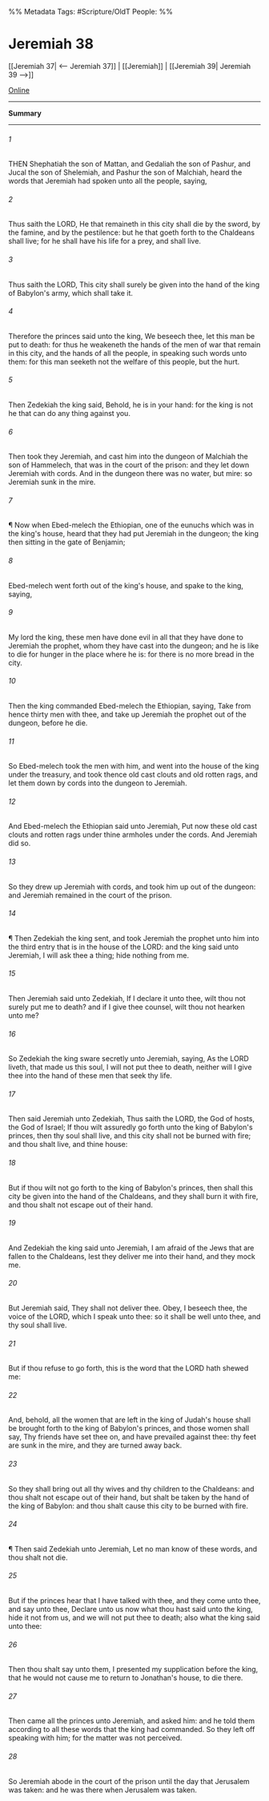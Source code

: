 

%% Metadata
Tags: #Scripture/OldT
People: 
%%
# Jeremiah 38
[[Jeremiah 37| <-- Jeremiah 37]] | [[Jeremiah]] | [[Jeremiah 39| Jeremiah 39 -->]]

[Online](https://churchofjesuschrist.org/study/scriptures/ot/jer/38?lang=eng)

---
__Summary__



---

###### 1
THEN Shephatiah the son of Mattan, and Gedaliah the son of Pashur, and Jucal the son of Shelemiah, and Pashur the son of Malchiah, heard the words that Jeremiah had spoken unto all the people, saying,
###### 2
Thus saith the LORD, He that remaineth in this city shall die by the sword, by the famine, and by the pestilence: but he that goeth forth to the Chaldeans shall live; for he shall have his life for a prey, and shall live.
###### 3
Thus saith the LORD, This city shall surely be given into the hand of the king of Babylon's army, which shall take it.
###### 4
Therefore the princes said unto the king, We beseech thee, let this man be put to death: for thus he weakeneth the hands of the men of war that remain in this city, and the hands of all the people, in speaking such words unto them: for this man seeketh not the welfare of this people, but the hurt.
###### 5
Then Zedekiah the king said, Behold, he is in your hand: for the king is not he that can do any thing against you.
###### 6
Then took they Jeremiah, and cast him into the dungeon of Malchiah the son of Hammelech, that was in the court of the prison: and they let down Jeremiah with cords.  And in the dungeon there was no water, but mire: so Jeremiah sunk in the mire.
###### 7
¶ Now when Ebed-melech the Ethiopian, one of the eunuchs which was in the king's house, heard that they had put Jeremiah in the dungeon; the king then sitting in the gate of Benjamin;
###### 8
Ebed-melech went forth out of the king's house, and spake to the king, saying,
###### 9
My lord the king, these men have done evil in all that they have done to Jeremiah the prophet, whom they have cast into the dungeon; and he is like to die for hunger in the place where he is: for there is no more bread in the city.
###### 10
Then the king commanded Ebed-melech the Ethiopian, saying, Take from hence thirty men with thee, and take up Jeremiah the prophet out of the dungeon, before he die.
###### 11
So Ebed-melech took the men with him, and went into the house of the king under the treasury, and took thence old cast clouts and old rotten rags, and let them down by cords into the dungeon to Jeremiah.
###### 12
And Ebed-melech the Ethiopian said unto Jeremiah, Put now these old cast clouts and rotten rags under thine armholes under the cords.  And Jeremiah did so.
###### 13
So they drew up Jeremiah with cords, and took him up out of the dungeon: and Jeremiah remained in the court of the prison.
###### 14
¶ Then Zedekiah the king sent, and took Jeremiah the prophet unto him into the third entry that is in the house of the LORD: and the king said unto Jeremiah, I will ask thee a thing; hide nothing from me.
###### 15
Then Jeremiah said unto Zedekiah, If I declare it unto thee, wilt thou not surely put me to death?  and if I give thee counsel, wilt thou not hearken unto me?
###### 16
So Zedekiah the king sware secretly unto Jeremiah, saying, As the LORD liveth, that made us this soul, I will not put thee to death, neither will I give thee into the hand of these men that seek thy life.
###### 17
Then said Jeremiah unto Zedekiah, Thus saith the LORD, the God of hosts, the God of Israel; If thou wilt assuredly go forth unto the king of Babylon's princes, then thy soul shall live, and this city shall not be burned with fire; and thou shalt live, and thine house:
###### 18
But if thou wilt not go forth to the king of Babylon's princes, then shall this city be given into the hand of the Chaldeans, and they shall burn it with fire, and thou shalt not escape out of their hand.
###### 19
And Zedekiah the king said unto Jeremiah, I am afraid of the Jews that are fallen to the Chaldeans, lest they deliver me into their hand, and they mock me.
###### 20
But Jeremiah said, They shall not deliver thee.  Obey, I beseech thee, the voice of the LORD, which I speak unto thee: so it shall be well unto thee, and thy soul shall live.
###### 21
But if thou refuse to go forth, this is the word that the LORD hath shewed me:
###### 22
And, behold, all the women that are left in the king of Judah's house shall be brought forth to the king of Babylon's princes, and those women shall say, Thy friends have set thee on, and have prevailed against thee: thy feet are sunk in the mire, and they are turned away back.
###### 23
So they shall bring out all thy wives and thy children to the Chaldeans: and thou shalt not escape out of their hand, but shalt be taken by the hand of the king of Babylon: and thou shalt cause this city to be burned with fire.
###### 24
¶ Then said Zedekiah unto Jeremiah, Let no man know of these words, and thou shalt not die.
###### 25
But if the princes hear that I have talked with thee, and they come unto thee, and say unto thee, Declare unto us now what thou hast said unto the king, hide it not from us, and we will not put thee to death; also what the king said unto thee:
###### 26
Then thou shalt say unto them, I presented my supplication before the king, that he would not cause me to return to Jonathan's house, to die there.
###### 27
Then came all the princes unto Jeremiah, and asked him: and he told them according to all these words that the king had commanded.  So they left off speaking with him; for the matter was not perceived.
###### 28
So Jeremiah abode in the court of the prison until the day that Jerusalem was taken: and he was there when Jerusalem was taken.




